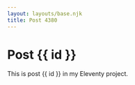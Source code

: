 ```yaml
---
layout: layouts/base.njk
title: Post 4380
---
```


# Post {{ id }}

This is post {{ id }} in my Eleventy project.
